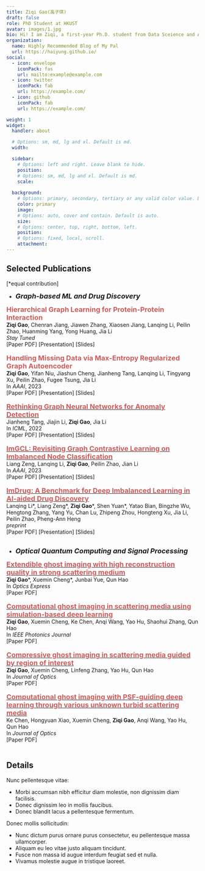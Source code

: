 ```yaml
---
title: Ziqi Gao(高子琪)
draft: false
role: PhD Student at HKUST
avatar: images/1.jpg
bio: Hi! I am Ziqi, a first-year Ph.D. student from Data Sceience and Analytics at HKUST, advised by Prof. [***Jia Li***](https://sites.google.com/view/lijia) and Prof. [***Yong Huang***](http://www.huangresearch.org/). Prior to joining HKUST, I received my bachelor's degree from Huazhong University of Science and Technology and master's degree from Tsinghua University. My reseaech interests include AI-aided drug discovery and deep graph learning.
organization:
  name: Highly Recommended Blog of My Pal
  url: https://haiyung.github.io/
social:
  - icon: envelope
    iconPack: fas
    url: mailto:example@example.com
  - icon: twitter
    iconPack: fab
    url: https://example.com/
  - icon: github
    iconPack: fab
    url: https://example.com/

weight: 1
widget:
  handler: about

  # Options: sm, md, lg and xl. Default is md.
  width:

  sidebar:
    # Options: left and right. Leave blank to hide.
    position:
    # Options: sm, md, lg and xl. Default is md.
    scale:
  
  background:
    # Options: primary, secondary, tertiary or any valid color value. Default is primary.
    color: primary
    image:
    # Options: auto, cover and contain. Default is auto.
    size:
    # Options: center, top, right, bottom, left.
    position:
    # Options: fixed, local, scroll.
    attachment: 
---
```


## Selected Publications
[\*equal contribution]<br>

- ***<font size=4>Graph-based ML and Drug Discovery</font>***<br>

**<font color=#CD5C5C size=4>Hierarchical Graph Learning for Protein-Protein Interaction</font>**<br>
**Ziqi Gao**, Chenran Jiang, Jiawen Zhang, Xiaosen Jiang, Lanqing Li, Peilin Zhao, Huanming Yang, Yong Huang, Jia Li<br>
*Stay Tuned* <br>
[Paper PDF] [Presentation] [Slides]
<br><br>
**<font color=#CD5C5C size=4>Handling Missing Data via Max-Entropy Regularized Graph Autoencoder</font>**<br>
**Ziqi Gao**, Yifan Niu, Jiashun Cheng, Jianheng Tang, Lanqing Li, Tingyang Xu, Peilin Zhao, Fugee Tsung, Jia Li<br>
In *AAAI*, 2023 <br>
[Paper PDF] [Presentation] [Slides]
<br><br>
[**<font color=#CD5C5C size=4>Rethinking Graph Neural Networks for Anomaly Detection</font>**](https://arxiv.org/abs/2205.15508)<br>
Jianheng Tang, Jiajin Li, **Ziqi Gao**, Jia Li<br>
In *ICML*, 2022 <br>
[Paper PDF] [Presentation] [Slides]
<br><br>
[**<font color=#CD5C5C size=4>ImGCL: Revisiting Graph Contrastive Learning on Imbalanced Node Classification</font>**](https://arxiv.org/abs/2205.11332)<br>
Liang Zeng, Lanqing Li, **Ziqi Gao**, Peilin Zhao, Jian Li<br>
In *AAAI*, 2023 <br>
[Paper PDF] [Presentation] [Slides]
<br><br>
[**<font color=#CD5C5C size=4>ImDrug: A Benchmark for Deep Imbalanced Learning in AI-aided Drug Discovery</font>**](https://arxiv.org/abs/2209.07921)<br>
Lanqing Li*, Liang Zeng*, **Ziqi Gao***, Shen Yuan*, Yatao Bian, Bingzhe Wu, Hengtong Zhang, Yang Yu, Chan Lu, Zhipeng Zhou, Hongteng Xu, Jia Li, Peilin Zhao, Pheng-Ann Heng<br>
*preprint* <br>
[Paper PDF] [Presentation] [Slides]<br><br>
- ***<font size=4>Optical Quantum Computing and Signal Processing</font>***<br>

[**<font color=#CD5C5C size=4>Extendible ghost imaging with high reconstruction quality in strong scattering medium</font>**](https://opg.optica.org/oe/fulltext.cfm?uri=oe-30-25-45759&id=522193)<br>
**Ziqi Gao***, Xuemin Cheng*, Junbai Yue, Qun Hao<br>
In *Optics Express* <br>
[Paper PDF]<br><br>
[**<font color=#CD5C5C size=4>Computational ghost imaging in scattering media using simulation-based deep learning</font>**](https://ieeexplore.ieee.org/abstract/document/9200747)<br>
**Ziqi Gao**, Xuemin Cheng, Ke Chen, Anqi Wang, Yao Hu, Shaohui Zhang, Qun Hao<br>
In *IEEE Photonics Journal* <br>
[Paper PDF]<br><br>
[**<font color=#CD5C5C size=4>Compressive ghost imaging in scattering media guided by region of interest</font>**](https://iopscience.iop.org/article/10.1088/2040-8986/ab8612/meta)<br>
**Ziqi Gao**, Xuemin Cheng, Linfeng Zhang, Yao Hu, Qun Hao<br>
In *Journal of Optics* <br>
[Paper PDF]<br><br>
[**<font color=#CD5C5C size=4>Computational ghost imaging with PSF-guiding deep learning through various unknown turbid scattering media</font>**](https://iopscience.iop.org/article/10.1088/2040-8986/ac9741/meta)<br>
Ke Chen, Hongyuan Xiao, Xuemin Cheng, **Ziqi Gao**, Anqi Wang, Yao Hu, Qun Hao<br>
In *Journal of Optics* <br>
[Paper PDF]<br><br>
## Details  

Nunc pellentesque vitae:
- Morbi accumsan nibh efficitur diam molestie, non dignissim diam facilisis.
- Donec dignissim leo in mollis faucibus.
- Donec blandit lacus a pellentesque fermentum.

Donec mollis sollicitudin:
- Nunc dictum purus ornare purus consectetur, eu pellentesque massa ullamcorper.
- Aliquam eu leo vitae justo aliquam tincidunt.
- Fusce non massa id augue interdum feugiat sed et nulla.
- Vivamus molestie augue in tristique laoreet.
